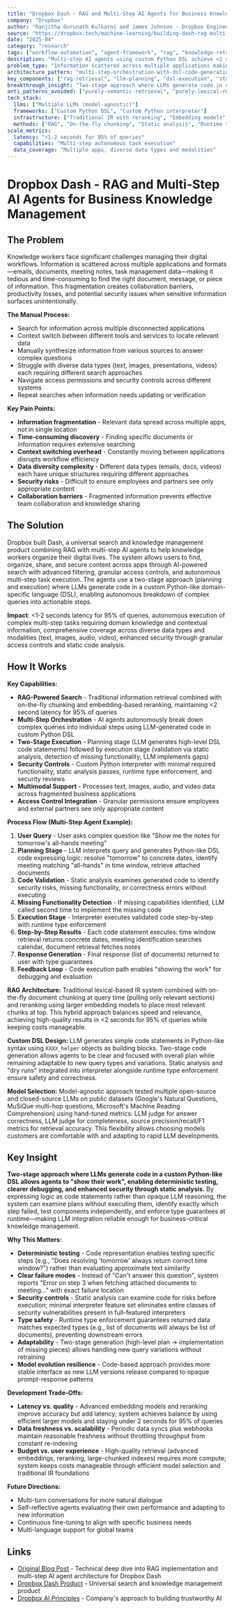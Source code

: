 ```yaml
---
title: "Dropbox Dash - RAG and Multi-Step AI Agents for Business Knowledge Management"
company: "Dropbox"
author: "Ranjitha Gurunath Kulkarni and James Johnson - Dropbox Engineering"
source: "https://dropbox.tech/machine-learning/building-dash-rag-multi-step-ai-agents-business-users"
date: "2025-04"
category: "research"
tags: ["workflow-automation", "agent-framework", "rag", "knowledge-retrieval", "code-generation", "multimodal", "production"]
description: "Multi-step AI agents using custom Python DSL achieve <2 second response time for 95% of queries, enabling autonomous task execution across fragmented business data"
problem_type: "Information scattered across multiple applications making document discovery tedious, hindering collaboration, productivity, and creating security risks"
architecture_pattern: "multi-step-orchestration-with-dsl-code-generation"
key_components: ["rag-retrieval", "llm-planning", "dsl-execution", "static-analysis", "security-controls"]
breakthrough_insight: "Two-stage approach where LLMs generate code in custom DSL allows agents to 'show their work', enabling deterministic testing, clearer debugging, and enhanced security through static analysis"
anti_patterns_avoided: ["purely-semantic-retrieval", "purely-lexical-retrieval", "full-featured-interpreter-security-risks", "non-deterministic-testing"]
tech_stack:
  llms: ["Multiple LLMs (model-agnostic)"]
  frameworks: ["Custom Python DSL", "Custom Python interpreter"]
  infrastructure: ["Traditional IR with reranking", "Embedding models", "Vector search"]
  methods: ["RAG", "On-the-fly chunking", "Static analysis", "Runtime type enforcement"]
scale_metrics:
  latency: "<1-2 seconds for 95% of queries"
  capabilities: "Multi-step autonomous task execution"
  data_coverage: "Multiple apps, diverse data types and modalities"
---
```


# Dropbox Dash - RAG and Multi-Step AI Agents for Business Knowledge Management

## The Problem

Knowledge workers face significant challenges managing their digital workflows. Information is scattered across multiple applications and formats—emails, documents, meeting notes, task management data—making it tedious and time-consuming to find the right document, message, or piece of information. This fragmentation creates collaboration barriers, productivity losses, and potential security issues when sensitive information surfaces unintentionally.

**The Manual Process:**
- Search for information across multiple disconnected applications
- Context switch between different tools and services to locate relevant data
- Manually synthesize information from various sources to answer complex questions
- Struggle with diverse data types (text, images, presentations, videos) each requiring different search approaches
- Navigate access permissions and security controls across different systems
- Repeat searches when information needs updating or verification

**Key Pain Points:**
- **Information fragmentation** - Relevant data spread across multiple apps, not in single location
- **Time-consuming discovery** - Finding specific documents or information requires extensive searching
- **Context switching overhead** - Constantly moving between applications disrupts workflow efficiency
- **Data diversity complexity** - Different data types (emails, docs, videos) each have unique structures requiring different approaches
- **Security risks** - Difficult to ensure employees and partners see only appropriate content
- **Collaboration barriers** - Fragmented information prevents effective team collaboration and knowledge sharing

## The Solution

Dropbox built Dash, a universal search and knowledge management product combining RAG with multi-step AI agents to help knowledge workers organize their digital lives. The system allows users to find, organize, share, and secure content across apps through AI-powered search with advanced filtering, granular access controls, and autonomous multi-step task execution. The agents use a two-stage approach (planning and execution) where LLMs generate code in a custom Python-like domain-specific language (DSL), enabling autonomous breakdown of complex queries into actionable steps.

**Impact**: <1-2 seconds latency for 95% of queries, autonomous execution of complex multi-step tasks requiring domain knowledge and contextual information, comprehensive coverage across diverse data types and modalities (text, images, audio, video), enhanced security through granular access controls and static code analysis.

## How It Works

**Key Capabilities:**
- **RAG-Powered Search** - Traditional information retrieval combined with on-the-fly chunking and embedding-based reranking, maintaining <2 second latency for 95% of queries
- **Multi-Step Orchestration** - AI agents autonomously break down complex queries into individual steps using LLM-generated code in custom Python DSL
- **Two-Stage Execution** - Planning stage (LLM generates high-level DSL code statements) followed by execution stage (validation via static analysis, detection of missing functionality, LLM implements gaps)
- **Security Controls** - Custom Python interpreter with minimal required functionality, static analysis passes, runtime type enforcement, and security reviews
- **Multimodal Support** - Processes text, images, audio, and video data across fragmented business applications
- **Access Control Integration** - Granular permissions ensure employees and external partners see only appropriate content

**Process Flow (Multi-Step Agent Example):**
1. **User Query** - User asks complex question like "Show me the notes for tomorrow's all-hands meeting"
2. **Planning Stage** - LLM interprets query and generates Python-like DSL code expressing logic: resolve "tomorrow" to concrete dates, identify meeting matching "all-hands" in time window, retrieve attached documents
3. **Code Validation** - Static analysis examines generated code to identify security risks, missing functionality, or correctness errors without executing
4. **Missing Functionality Detection** - If missing capabilities identified, LLM called second time to implement the missing code
5. **Execution Stage** - Interpreter executes validated code step-by-step with runtime type enforcement
6. **Step-by-Step Results** - Each code statement executes: time window retrieval returns concrete dates, meeting identification searches calendar, document retrieval fetches notes
7. **Response Generation** - Final response (list of documents) returned to user with type guarantees
8. **Feedback Loop** - Code execution path enables "showing the work" for debugging and evaluation

**RAG Architecture:** Traditional lexical-based IR system combined with on-the-fly document chunking at query time (pulling only relevant sections) and reranking using larger embedding models to place most relevant chunks at top. This hybrid approach balances speed and relevance, achieving high-quality results in <2 seconds for 95% of queries while keeping costs manageable.

**Custom DSL Design:** LLM generates simple code statements in Python-like syntax using `XXXX_helper` objects as building blocks. Two-stage code generation allows agents to be clear and focused with overall plan while remaining adaptable to new query types and variations. Static analysis and "dry runs" integrated into interpreter alongside runtime type enforcement ensure safety and correctness.

**Model Selection:** Model-agnostic approach tested multiple open-source and closed-source LLMs on public datasets (Google's Natural Questions, MuSiQue multi-hop questions, Microsoft's Machine Reading Comprehension) using hand-tuned metrics: LLM judge for answer correctness, LLM judge for completeness, source precision/recall/F1 metrics for retrieval accuracy. This flexibility allows choosing models customers are comfortable with and adapting to rapid LLM developments.

## Key Insight

**Two-stage approach where LLMs generate code in a custom Python-like DSL allows agents to "show their work", enabling deterministic testing, clearer debugging, and enhanced security through static analysis.** By expressing logic as code statements rather than opaque LLM reasoning, the system can examine plans without executing them, identify exactly which step failed, test components independently, and enforce type guarantees at runtime—making LLM integration reliable enough for business-critical knowledge management.

**Why This Matters:**
- **Deterministic testing** - Code representation enables testing specific steps (e.g., "Does resolving 'tomorrow' always return correct time window?") rather than evaluating approximate text similarity
- **Clear failure modes** - Instead of "Can't answer this question", system reports "Error on step 3 when fetching attached documents to meeting..." with exact failure location
- **Security controls** - Static analysis can examine code for risks before execution; minimal interpreter feature set eliminates entire classes of security vulnerabilities present in full-featured interpreters
- **Type safety** - Runtime type enforcement guarantees returned data matches expected types (e.g., list of documents will always be list of documents), preventing downstream errors
- **Adaptability** - Two-stage generation (high-level plan → implementation of missing pieces) allows handling new query variations without retraining
- **Model evolution resilience** - Code-based approach provides more stable interface as new LLM versions release compared to opaque prompt-response patterns

**Development Trade-Offs:**
- **Latency vs. quality** - Advanced embedding models and reranking improve accuracy but add latency; system achieves balance by using efficient larger models and staying under 2 seconds for 95% of queries
- **Data freshness vs. scalability** - Periodic data syncs plus webhooks maintain reasonable freshness without throttling throughput from constant re-indexing
- **Budget vs. user experience** - High-quality retrieval (advanced embeddings, reranking, large-chunked indexes) requires more compute; system keeps costs manageable through efficient model selection and traditional IR foundations

**Future Directions:**
- Multi-turn conversations for more natural dialogue
- Self-reflective agents evaluating their own performance and adapting to new information
- Continuous fine-tuning to align with specific business needs
- Multi-language support for global teams

## Links

- [Original Blog Post](https://dropbox.tech/machine-learning/building-dash-rag-multi-step-ai-agents-business-users) - Technical deep dive into RAG implementation and multi-step AI agent architecture for Dropbox Dash
- [Dropbox Dash Product](https://www.dropbox.com/dash) - Universal search and knowledge management product
- [Dropbox AI Principles](https://www.dropbox.com/ai-principles) - Company's approach to building trustworthy AI
